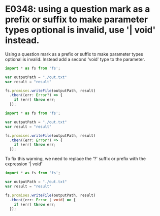 # E0348: using a question mark as a prefix or suffix to make parameter types optional is invalid, use '| void' instead.

Using a question mark as a prefix or suffix to make parameter types optional is invalid. Instead add a second 'void' type to the parameter.

```typescript
import * as fs from 'fs';

var outputPath = "./out.txt"
var result = "result"

fs.promises.writeFile(outputPath, result)                                        
  .then((err: Error?) => {                                                
    if (err) throw err;                                                          
  });
```

```typescript
import * as fs from 'fs';

var outputPath = "./out.txt"
var result = "result"

fs.promises.writeFile(outputPath, result)                                        
  .then((err: Error?) => {                                                
    if (err) throw err;                                                          
  });
```

To fix this warning, we need to replace the '?' suffix or prefix with the expression '| void'

```typescript
import * as fs from 'fs';

var outputPath = "./out.txt"
var result = "result"

fs.promises.writeFile(outputPath, result)                                        
  .then((err: Error | void) => {                                                
    if (err) throw err;                                                          
  });
```
